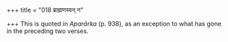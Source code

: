 +++
title = "018 ब्राह्मणस्वन् न"

+++
This is quoted in *Aparārka* (p. 938), as an exception to what has gone
in the preceding two verses.
